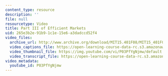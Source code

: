 ```yaml
---
content_type: resource
description: ''
file: null
resourcetype: Video
title: Part III of Efficient Markets
uid: 265e3b2e-91b9-1c1e-15e6-a3dadccd52f4
video_files:
  archive_url: http://www.archive.org/download/MIT15.401F08/MIT15_401F08_ses20_300k.mp4
  video_captions_file: https://open-learning-course-data-rc.s3.amazonaws.com/15-401-finance-theory-i-fall-2008/f408c5aba7a155048a6ff1e26161d7c5_P03PfYgNjmw.vtt
  video_thumbnail_file: https://img.youtube.com/vi/P03PfYgNjmw/default.jpg
  video_transcript_file: https://open-learning-course-data-rc.s3.amazonaws.com/15-401-finance-theory-i-fall-2008/7acfe89fecc8934c8f77ec097fa19a62_P03PfYgNjmw.pdf
video_metadata:
  youtube_id: P03PfYgNjmw
---
```

